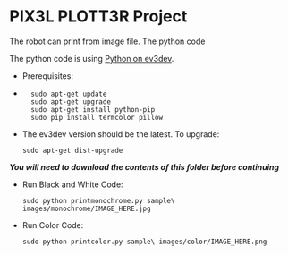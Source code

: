 <h1>PIX3L PLOTT3R Project</h1>

The robot can print from image file. The python code 

The python code is using [Python on ev3dev](https://github.com/rhempel/ev3dev-lang-python).

*   Prerequisites:
*   
        sudo apt-get update
        sudo apt-get upgrade
        sudo apt-get install python-pip
        sudo pip install termcolor pillow

*   The ev3dev version should be the latest. To upgrade:

        sudo apt-get dist-upgrade


<b><i>You will need to download the contents of this folder before continuing</i></b>

*   Run Black and White Code:
  
        sudo python printmonochrome.py sample\ images/monochrome/IMAGE_HERE.jpg

*   Run Color Code:

        sudo python printcolor.py sample\ images/color/IMAGE_HERE.png
  

